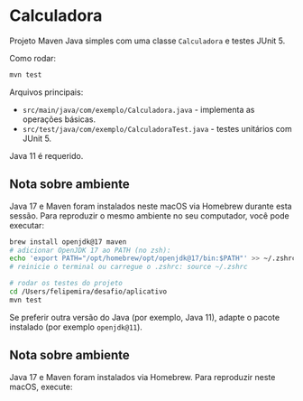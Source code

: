 # Calculadora

Projeto Maven Java simples com uma classe `Calculadora` e testes JUnit 5.

Como rodar:

```bash
mvn test
```

Arquivos principais:
- `src/main/java/com/exemplo/Calculadora.java` - implementa as operações básicas.
- `src/test/java/com/exemplo/CalculadoraTest.java` - testes unitários com JUnit 5.

Java 11 é requerido.

## Nota sobre ambiente

Java 17 e Maven foram instalados neste macOS via Homebrew durante esta sessão. Para reproduzir o mesmo ambiente no seu computador, você pode executar:

```bash
brew install openjdk@17 maven
# adicionar OpenJDK 17 ao PATH (no zsh):
echo 'export PATH="/opt/homebrew/opt/openjdk@17/bin:$PATH"' >> ~/.zshrc
# reinicie o terminal ou carregue o .zshrc: source ~/.zshrc

# rodar os testes do projeto
cd /Users/felipemira/desafio/aplicativo
mvn test
```

Se preferir outra versão do Java (por exemplo, Java 11), adapte o pacote instalado (por exemplo `openjdk@11`).


## Nota sobre ambiente

Java 17 e Maven foram instalados via Homebrew. Para reproduzir neste macOS, execute:




